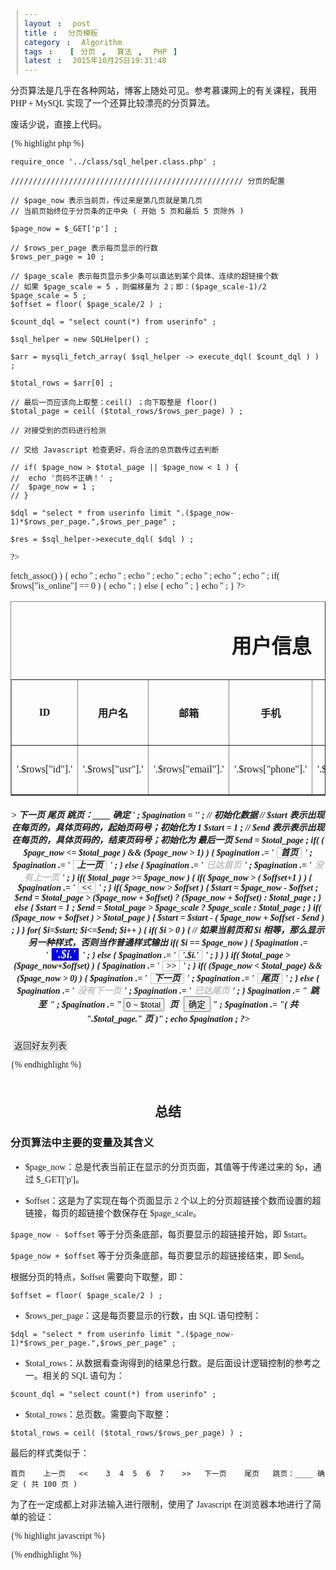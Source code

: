```yaml
---
layout: post
title: 分页模板
category: Algorithm
tags: [分页, 算法, PHP]
latest: 2015年10月25日19:31:48
---
```


分页算法是几乎在各种网站，博客上随处可见。参考慕课网上的有关课程，我用 PHP + MySQL 实现了一个还算比较漂亮的分页算法。

废话少说，直接上代码。

{% highlight php %}
<html>
<head>
<meta charset='utf-8'>
<title>用户管理 - Web Chat</title>
<style>
	body { font-family: Georgia; }
	form { display: inline; }
	th, td{ text-align: center; }
	h2 { text-align: center; margin:50px 0 0 0; }
	a { text-decoration: none; border: solid silver 1px; margin:0 5px 0 5px ; }
	span { padding:0 5px 0 5px; }
	/*div.pagination { margin:50px 0 0 22%; }*/
	.current { background-color: #0000EB; font-size: 18px; color: white; }
</style>
</head>
<body>
<?php
	
	require_once '../class/sql_helper.class.php' ;

	//////////////////////////////////////////////////// 分页的配置

	// $page_now 表示当前页，传过来是第几页就是第几页
	// 当前页始终位于分页条的正中央 ( 开始 5 页和最后 5 页除外 )

	$page_now = $_GET['p'] ;

	// $rows_per_page 表示每页显示的行数
	$rows_per_page = 10 ;

	// $page_scale 表示每页显示多少条可以直达到某个具体、连续的超链接个数
	// 如果 $page_scale = 5 ，则偏移量为 2；即：($page_scale-1)/2
	$page_scale = 5 ;
	$offset = floor( $page_scale/2 ) ;

	$count_dql = "select count(*) from userinfo" ;

	$sql_helper = new SQLHelper() ;

	$arr = mysqli_fetch_array( $sql_helper -> execute_dql( $count_dql ) ) ;

	$total_rows = $arr[0] ;

	// 最后一页应该向上取整：ceil() ；向下取整是 floor()
	$total_page = ceil( ($total_rows/$rows_per_page) ) ;

	// 对接受到的页码进行检测

	// 交给 Javascript 检查更好，将合法的总页数传过去判断

	// if( $page_now > $total_page || $page_now < 1 ) {
	// 	echo '页码不正确！' ;
	// 	$page_now = 1 ;
	// }

	$dql = "select * from userinfo limit ".($page_now-1)*$rows_per_page.",$rows_per_page" ;

	$res = $sql_helper->execute_dql( $dql ) ;


?>

<div>
<table align=center border=1 cellspacing=0 cellpadding=10>
<caption><h1>用户信息</h1></caption>
<th>ID</th>
<th>用户名</th>
<th>邮箱</th>
<th>手机</th>
<th>网址</th>
<th>注册时间</th>
<th>是否在线</th>

<?php
	
	while( $rows = $res->fetch_assoc() ) {

		echo '<tr>' ;
		echo '<td>'.$rows["id"].'</td>' ;
		echo '<td>'.$rows["usr"].'</td>' ;
		echo '<td>'.$rows["email"].'</td>' ;
		echo '<td>'.$rows["phone"].'</td>' ;
		echo '<td>'.$rows["website"].'</td>' ;
		echo '<td>'.$rows["regtime"].'</td>' ;
		if( $rows["is_online"] == 0 ) {
			echo '<td>不在线</td>' ;
		} else {
			echo '<td>在线</td>' ;
		}
		echo '</tr>' ;
	}

?>

</table></div>

<!-- <div class="pagination"> -->

<h5 style="text-align:center;">

<?php
	
	// 显示分页条
	
	// $pagination = '首页    上一页   <<    3  4  5  6  7    >>   下一页    尾页   跳页：____ 确定 ' ;
	
	$pagination = '' ;

	// 初始化数据
	// $start 表示出现在每页的，具体页码的，起始页码号；初始化为 1
	$start = 1 ;
	// $end 表示表示出现在每页的，具体页码的，结束页码号；初始化为 最后一页
	$end = $total_page ;

	if( ( $page_now <= $total_page ) && ($page_now > 1) ) {

		$pagination .= '<a href="'.$_SERVER['PHP_SELF'].'?p=1"><span>首页</span></a>' ;

		$pagination .= '<a href="'.$_SERVER['PHP_SELF'].'?p='.($page_now-1).'"><span>上一页</span></a>' ;

	} else {

		$pagination .= '<span style="color:silver;"><i>已达首页</i></span>' ;

		$pagination .= '<span style="color:silver;"><i>没有上一页</i></span>' ;
	}

	if( $total_page >= $page_now ) {

		if( $page_now > ( $offset+1 ) ) {

			$pagination .= '<a href="'.$_SERVER['PHP_SELF'].'?p='.($page_now-$offset).'"><span>&lt;&lt;</span></a>' ;		
		}

		if( $page_now > $offset ) {

			$start = $page_now - $offset ;
			$end = $total_page > ($page_now + $offset) ? ($page_now + $offset) : $total_page ;

		} else {

			$start = 1 ;
			$end = $total_page > $page_scale ? $page_scale : $total_page ;
		}

		if( ($page_now + $offset ) > $total_page ) {

			$start = $start - ( $page_now + $offset - $end ) ;
		}
	}

	for( $i=$start; $i<=$end; $i++ ) {

		if( $i > 0 ) {

			// 如果当前页和 $i 相等，那么显示另一种样式，否则当作普通样式输出
			if( $i == $page_now ) {

				$pagination .= '<a href="'.$_SERVER['PHP_SELF'].'?p='.$i.'"><span class="current"><b>'.$i.'</b></span></a>' ;

			} else {

				$pagination .= '<a href="'.$_SERVER['PHP_SELF'].'?p='.$i.'"><span>'.$i.'</span></a>' ;
			}
		}
	}

	if( $total_page > ($page_now+$offset) ) {

		$pagination .= '<a href="'.$_SERVER['PHP_SELF'].'?p='.($page_now+$offset).'"><span>&gt;&gt;</span></a>' ;		
	}

	if( ($page_now < $total_page) && ($page_now > 0) ) {
		
		$pagination .= '<a href="'.$_SERVER['PHP_SELF'].'?p='.($page_now+1).'"><span>下一页</span></a>' ;

		$pagination .= '<a href="'.$_SERVER['PHP_SELF'].'?p='.$total_page.'"><span>尾页</span></a>' ;	

	} else {

		$pagination .= '<span style="color:silver;"><i>没有下一页</i></span>' ;

		$pagination .= '<span style="color:silver;"><i>已达尾页</i></span>' ;
	}
	
	$pagination .= "<span><b>跳至</b></span>" ;

	$pagination .= "

	<form action=".$_SERVER['PHP_SELF']." method='GET'>
	<input type='text' name='p' size=5 id='input_page' value='0 ~ $total_page ( $page_now )' onclick='clear_content()'>
	<span><b>页</b></span>
	<input type='submit' value='确定' onclick='page_check( $total_page, $page_now )'>
	</form>

	" ;

	$pagination .= "( 共 ".$total_page." 页 )" ;

	echo $pagination ;

?>

</h5>

<a href="/WebChat/view/friends_list.php" title="返回好友列表">返回好友列表</a>

<!-- </div> -->

<script>
	
	function page_check( total_page, page_now ) {

		input_page = $( 'input_page' ).value

		if( ! ( input_page <= total_page &&  input_page > 0 ) ) {

			$( 'input_page' ).value = page_now

			alert( '输入页码的不正确！' )
		}
	}
	
	function clear_content() {
		
		$( 'input_page' ).value = ''
	}

	function $( id ){

		return document.getElementById( id ) ;
	}
</script>

</body></html>
{% endhighlight %}

总结
-

### 分页算法中主要的变量及其含义

- $page_now：总是代表当前正在显示的分页页面，其值等于传递过来的 $p，通过 $_GET['p']。

- $offset：这是为了实现在每个页面显示 2 个以上的分页超链接个数而设置的超链接，每页的超链接个数保存在 $page_scale。

`$page_now - $offset` 等于分页条底部，每页要显示的超链接开始，即 $start。

`$page_now + $offset` 等于分页条底部，每页要显示的超链接结束，即 $end。

根据分页的特点，$offset 需要向下取整，即：

```
$offset = floor( $page_scale/2 ) ;
```

- $rows_per_page：这是每页要显示的行数，由 SQL 语句控制：

```
$dql = "select * from userinfo limit ".($page_now-1)*$rows_per_page.",$rows_per_page" ;
```

- $total_rows：从数据看查询得到的结果总行数。是后面设计逻辑控制的参考之一。相关的 SQL 语句为：

```
$count_dql = "select count(*) from userinfo" ;
```

- $total_rows：总页数。需要向下取整：

```
$total_rows = ceil( ($total_rows/$rows_per_page) ) ;
```

最后的样式类似于：

```
首页    上一页   <<    3  4  5  6  7    >>   下一页    尾页   跳页：____ 确定 ( 共 100 页 )
```

为了在一定成都上对非法输入进行限制，使用了 Javascript 在浏览器本地进行了简单的验证：

{% highlight javascript %}
<script>

// 需要将 PHP 中的相关参数传递到 Javascript 才能得到比较正确的判断

function page_check( total_page, page_now ) {

	input_page = $( 'input_page' ).value

	if( ! ( input_page <= total_page &&  input_page > 0 ) ) {

		$( 'input_page' ).value = page_now

		alert( '输入页码的不正确！' )
	}
}

function clear_content() {
	
	$( 'input_page' ).value = ''
}

function $( id ){

	return document.getElementById( id ) ;
}
</script>
{% endhighlight %}
